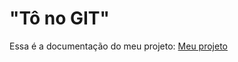 # "Tô no GIT"

Essa é a documentação do meu projeto: [Meu projeto](https://github.com/lffdivino/aula_workshop)